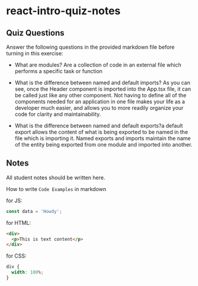 # react-intro-quiz-notes

## Quiz Questions

Answer the following questions in the provided markdown file before turning in this exercise:

- What are modules? Are a collection of code in an external file which performs a specific task or function

- What is the difference between named and default imports? As you can see, once the Header component is imported into the App.tsx file, it can be called just like any other component. Not having to define all of the components needed for an application in one file makes your life as a developer much easier, and allows you to more readily organize your code for clarity and maintainability.

- What is the difference between named and default exports?a default export allows the content of what is being exported to be named in the file which is importing it. Named exports and imports maintain the name of the entity being exported from one module and imported into another.

## Notes

All student notes should be written here.

How to write `Code Examples` in markdown

for JS:

```javascript
const data = 'Howdy';
```

for HTML:

```html
<div>
  <p>This is text content</p>
</div>
```

for CSS:

```css
div {
  width: 100%;
}
```
